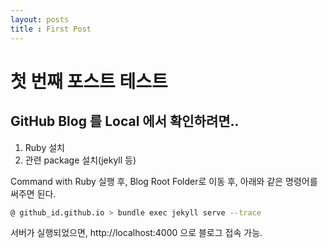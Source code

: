```yaml
---
layout: posts
title : First Post
---
```


# 첫 번째 포스트 테스트

## GitHub Blog 를 Local 에서 확인하려면..

1. Ruby 설치
2. 관련 package 설치(jekyll 등)

Command with Ruby 실행 후, Blog Root Folder로 이동 후, 
아래와 같은 명령어를 써주면 된다.

```sh
@ github_id.github.io > bundle exec jekyll serve --trace
```

서버가 실행되었으면, http://localhost:4000 으로 블로그 접속 가능.
